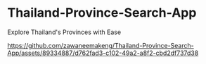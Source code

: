# Thailand-Province-Search-App
Explore Thailand's Provinces with Ease </br>



https://github.com/zawaneemakeng/Thailand-Province-Search-App/assets/89334887/d762fad3-c102-49a2-a8f2-cbd2df737d38


